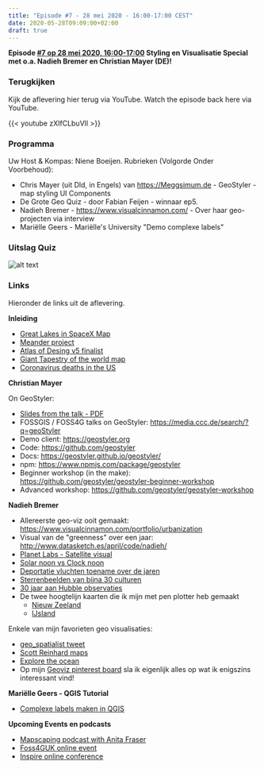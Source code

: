 ```yaml
---
title: "Episode #7 - 28 mei 2020 - 16:00-17:00 CEST"
date: 2020-05-28T09:09:00+02:00
draft: true
---
```


__Episode [#7 op 28 mei 2020, 16:00-17:00](/episode/episode-0007/) Styling en Visualisatie Special met o.a. Nadieh Bremer en Christian Mayer (DE)!__  

### Terugkijken
Kijk de aflevering hier terug via YouTube. Watch the episode back here via YouTube.

{{< youtube zXIfCLbuVlI >}}


### Programma

Uw Host & Kompas: Niene Boeijen. Rubrieken (Volgorde Onder Voorbehoud):

* Chris Mayer (uit Dld, in Engels) van https://Meggsimum.de - GeoStyler  - map styling UI Components
* De Grote Geo Quiz - door Fabian Feijen - winnaar ep5.
* Nadieh Bremer - https://www.visualcinnamon.com/ - Over haar geo-projecten via interview
* Mariëlle Geers - Mariëlle's University "Demo complexe labels"

### Uitslag Quiz

![alt text](/images/episode-0007/uitslag-quiz.png "Uitslag van De Grote Geo Quiz")

### Links

Hieronder de links uit de aflevering.


**Inleiding**

* [Great Lakes in SpaceX Map](https://twitter.com/pokateo_/status/1265719813252493318)
* [Meander project](http://roberthodgin.com/project/meander) 
* [Atlas of Desing v5 finalist](https://atlasofdesign.org/2020/05/24/volume-5-finalists-announcement/)
* [Giant Tapestry of the world map](https://mymodernmet.com/botanical-tapestry-vanessa-barragao/) 
* [Coronavirus deaths in the US](https://multimedia.scmp.com/infographics/news/world/article/3086433/us-covid19-100thousand-deaths/index.html)

**Christian Mayer**

On GeoStyler:

* [Slides from the talk - PDF](/slides/episode-0007/geostyler_grote-geo-show_mayer.pdf)
* FOSSGIS / FOSS4G talks on GeoStyler: https://media.ccc.de/search/?q=geoStyler
* Demo client: https://geostyler.org
* Code: https://github.com/geostyler
* Docs: https://geostyler.github.io/geostyler/
* npm: https://www.npmjs.com/package/geostyler
* Beginner workshop (in the make): https://github.com/geostyler/geostyler-beginner-workshop
* Advanced workshop: https://github.com/geostyler/geostyler-workshop


**Nadieh Bremer**

* Allereerste geo-viz ooit gemaakt: https://www.visualcinnamon.com/portfolio/urbanization
* Visual van de "greenness" over een jaar: http://www.datasketch.es/april/code/nadieh/
* [Planet Labs - Satellite visual](https://www.visualcinnamon.com/portfolio/planet-globe)
* [Solar noon vs Clock noon]( https://www.visualcinnamon.com/portfolio/solar-noon)
* [Deportatie vluchten toename over de jaren](https://www.visualcinnamon.com/portfolio/lighthouse-reports-frontex)
* [Sterrenbeelden van bijna 30 culturen](http://www.datasketch.es/may/code/nadieh/)
* [30 jaar aan Hubble observaties](https://www.visualcinnamon.com/portfolio/hubble-30-years)
* De twee hoogtelijn kaarten die ik mijn met pen plotter heb gemaakt
    * [Nieuw Zeeland](https://www.instagram.com/p/B-Tt0uHhPxu/)
    * [IJsland](https://www.instagram.com/p/B-rY4fchgT3/)

Enkele van mijn favorieten geo visualisaties:

* [geo_spatialist tweet](https://twitter.com/geo_spatialist/status/1262114950635552768/photo/1
)    
* [Scott Reinhard maps](https://scottreinhardmaps.com/collections/popular-maps/products/1878-yellowstone
)   
* [Explore the ocean](http://www.scicom-lab.com/portfolio-items/explore-the-ocean/
)    
* Op mijn [Geoviz pinterest board](https://nl.pinterest.com/nadiehbremer/dataviz-geospatial/) sla ik eigenlijk alles op wat ik enigszins interessant vind!

**Mariëlle Geers - QGIS Tutorial**

* [Complexe labels maken in QGIS](https://youtu.be/kIEtY_8KL-0)

**Upcoming Events en podcasts**

* [Mapscaping podcast with Anita Fraser](https://mapscaping.com/blogs/the-mapscaping-podcast/geospatial-python)
* [Foss4GUK online event](https://uk.osgeo.org/foss4gukonline2020/)
* [Inspire online conference](https://inspire.ec.europa.eu/conference2020/virtualprog)

